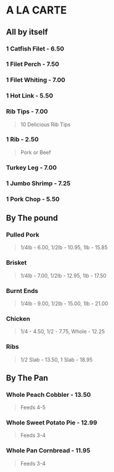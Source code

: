 # A LA CARTE

## All by itself

### 1 Catfish Filet - 6.50
### 1 Filet Perch - 7.50
### 1 Filet Whiting - 7.00
### 1 Hot Link - 5.50
### Rib Tips - 7.00
> 10 Delicious Rib Tips 
### 1 Rib - 2.50
> Pork or Beef
### Turkey Leg - 7.00
### 1 Jumbo Shrimp - 7.25
### 1 Pork Chop - 5.50

## By The pound

### Pulled Pork
> 1/4lb - 6.00, 1/2lb - 10.95, 1lb - 15.85
### Brisket
> 1/4lb - 7.00, 1/2lb - 12.95, 1lb - 17.50
### Burnt Ends
> 1/4lb - 9.00, 1/2lb - 15.00, 1lb - 21.00
### Chicken
> 1/4 - 4.50, 1/2 - 7.75, Whole - 12.25
### Ribs
> 1/2 Slab - 13.50, 1 Slab - 18.95

## By The Pan

### Whole Peach Cobbler - 13.50
> Feeds 4-5
### Whole Sweet Potato Pie - 12.99
> Feeds 3-4
### Whole Pan Cornbread - 11.95
> Feeds 3-4


